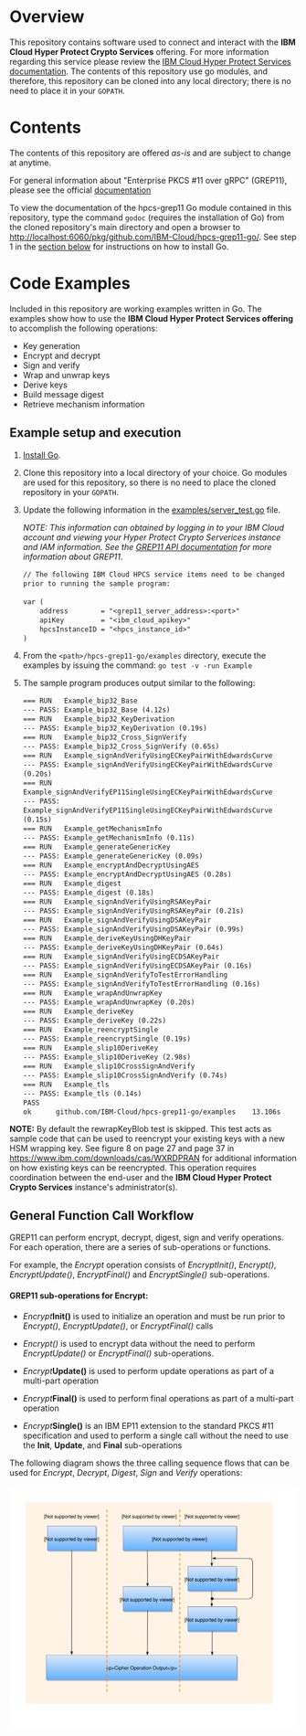 # Overview

This repository contains software used to connect and interact with the **IBM Cloud Hyper Protect Crypto Services**  offering. For more information regarding this service please review the [IBM Cloud Hyper Protect Services documentation](https://cloud.ibm.com/docs/services/hs-crypto?topic=hs-crypto-get-started). The contents of this repository use go modules, and therefore, this repository can be cloned into any local directory; there is no need to place it in your `GOPATH`.

# Contents

The contents of this repository are offered *as-is* and are subject to change at anytime.

For general information about "Enterprise PKCS #11 over gRPC" (GREP11), please see the official [documentation](https://cloud.ibm.com/docs/hs-crypto?topic=hs-crypto-introduce-cloud-hsm#access-cloud-hsm-pkcs11)

To view the documentation of the hpcs-grep11 Go module contained in this repository, type the command `godoc` (requires the installation of Go) from the cloned repository's main directory
and open a browser to [http://localhost:6060/pkg/github.com/IBM-Cloud/hpcs-grep11-go/](http://localhost:6060/pkg/github.com/IBM-Cloud/hpcs-grep11-go/).  See step 1 in the [section below](#example-setup-and-execution) for instructions on how to install Go.

# Code Examples

Included in this repository are working examples written in Go. The examples show how to use the **IBM Cloud Hyper Protect Services offering** to accomplish the following operations:

* Key generation
* Encrypt and decrypt
* Sign and verify
* Wrap and unwrap keys
* Derive keys
* Build message digest
* Retrieve mechanism information
  
## Example setup and execution

1. [Install Go](https://golang.org/doc/install).

2. Clone this repository into a local directory of your choice. Go modules are used for this
   repository, so there is no need to place the cloned repository in your `GOPATH`.

3. Update the following information in the [examples/server_test.go](examples/server_test.go#L35-L39) file.  

	*NOTE: This information can obtained by logging in to your IBM Cloud account and viewing your Hyper Protect Crypto Serverices instance and IAM information. See the [GREP11 API documentation](https://cloud.ibm.com/docs/services/hs-crypto?topic=hs-crypto-grep11-api-ref) for more information about GREP11*.

	```Golang
    // The following IBM Cloud HPCS service items need to be changed prior to running the sample program:

    var (
        address        = "<grep11_server_address>:<port>"
        apiKey         = "<ibm_cloud_apikey>"
        hpcsInstanceID = "<hpcs_instance_id>"
    )
	```
		

4. From the `<path>/hpcs-grep11-go/examples` directory, execute the examples by issuing the command: `go test -v -run Example`

5. The sample program produces output similar to the following:

    ```
    === RUN   Example_bip32_Base
    --- PASS: Example_bip32_Base (4.12s)
    === RUN   Example_bip32_KeyDerivation
    --- PASS: Example_bip32_KeyDerivation (0.19s)
    === RUN   Example_bip32_Cross_SignVerify
    --- PASS: Example_bip32_Cross_SignVerify (0.65s)
    === RUN   Example_signAndVerifyUsingECKeyPairWithEdwardsCurve
    --- PASS: Example_signAndVerifyUsingECKeyPairWithEdwardsCurve (0.20s)
    === RUN   Example_signAndVerifyEP11SingleUsingECKeyPairWithEdwardsCurve
    --- PASS: Example_signAndVerifyEP11SingleUsingECKeyPairWithEdwardsCurve (0.15s)
    === RUN   Example_getMechanismInfo
    --- PASS: Example_getMechanismInfo (0.11s)
    === RUN   Example_generateGenericKey
    --- PASS: Example_generateGenericKey (0.09s)
    === RUN   Example_encryptAndDecryptUsingAES
    --- PASS: Example_encryptAndDecryptUsingAES (0.28s)
    === RUN   Example_digest
    --- PASS: Example_digest (0.18s)
    === RUN   Example_signAndVerifyUsingRSAKeyPair
    --- PASS: Example_signAndVerifyUsingRSAKeyPair (0.21s)
    === RUN   Example_signAndVerifyUsingDSAKeyPair
    --- PASS: Example_signAndVerifyUsingDSAKeyPair (0.99s)
    === RUN   Example_deriveKeyUsingDHKeyPair
    --- PASS: Example_deriveKeyUsingDHKeyPair (0.64s)
    === RUN   Example_signAndVerifyUsingECDSAKeyPair
    --- PASS: Example_signAndVerifyUsingECDSAKeyPair (0.16s)
    === RUN   Example_signAndVerifyToTestErrorHandling
    --- PASS: Example_signAndVerifyToTestErrorHandling (0.16s)
    === RUN   Example_wrapAndUnwrapKey
    --- PASS: Example_wrapAndUnwrapKey (0.20s)
    === RUN   Example_deriveKey
    --- PASS: Example_deriveKey (0.22s)
    === RUN   Example_reencryptSingle
    --- PASS: Example_reencryptSingle (0.19s)
    === RUN   Example_slip10DeriveKey
    --- PASS: Example_slip10DeriveKey (2.98s)
    === RUN   Example_slip10CrossSignAndVerify
    --- PASS: Example_slip10CrossSignAndVerify (0.74s)
    === RUN   Example_tls
    --- PASS: Example_tls (0.14s)
    PASS
    ok      github.com/IBM-Cloud/hpcs-grep11-go/examples    13.106s
    ```

**NOTE:** By default the rewrapKeyBlob test is skipped.  This test acts as sample code that can be used to reencrypt your existing keys with a new HSM wrapping key.  See figure 8 on page 27 and page 37 in https://www.ibm.com/downloads/cas/WXRDPRAN for additional information on how existing keys can be reencrypted.  This operation requires coordination between the end-user and the **IBM Cloud Hyper Protect Crypto Services** instance's administrator(s).

## General Function Call Workflow

GREP11 can perform encrypt, decrypt, digest, sign and verify operations. For each operation, there are a series of sub-operations or functions.  

For example, the *Encrypt* operation consists of *EncryptInit()*, *Encrypt()*, *EncryptUpdate()*, *EncryptFinal()* and *EncryptSingle()* sub-operations.

#### GREP11 sub-operations for Encrypt:

- *Encrypt***Init()** is used to initialize an operation and must be run prior to *Encrypt()*, *EncryptUpdate()*, or *EncryptFinal()* calls

- *Encrypt()* is used to encrypt data without the need to perform *EncryptUpdate()* or *EncryptFinal()* sub-operations.

- *Encrypt***Update()** is used to perform update operations as part of a multi-part operation

- *Encrypt***Final()** is used to perform final operations as part of a multi-part operation

- *Encrypt***Single()** is an IBM EP11 extension to the standard PKCS #11 specification and used to perform a single call without the need to use the **Init**, **Update**, and **Final** sub-operations

The following diagram shows the three calling sequence flows that can be used for *Encrypt*, *Decrypt*, *Digest*, *Sign* and *Verify* operations:

![function work flow](func_workflow.svg)